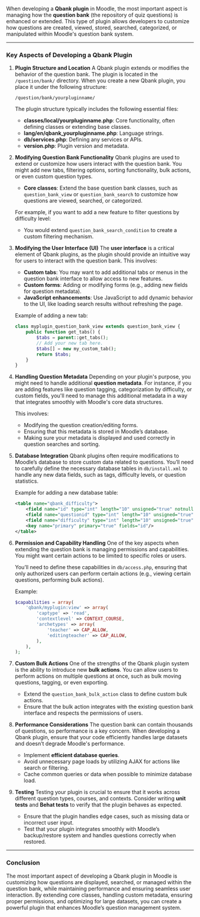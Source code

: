 When developing a **Qbank plugin** in Moodle, the most important aspect is managing how the **question bank** (the repository of quiz questions) is enhanced or extended. This type of plugin allows developers to customize how questions are created, viewed, stored, searched, categorized, or manipulated within Moodle's question bank system.

---

### Key Aspects of Developing a Qbank Plugin

1. **Plugin Structure and Location**
    A Qbank plugin extends or modifies the behavior of the question bank. The plugin is located in the `/question/bank/` directory. When you create a new Qbank plugin, you place it under the following structure:

    ```
    /question/bank/yourpluginname/
    ```

    The plugin structure typically includes the following essential files:
    - **classes/local/yourpluginname.php**: Core functionality, often defining classes or extending base classes.
    - **lang/en/qbank_yourpluginname.php**: Language strings.
    - **db/services.php**: Defining any services or APIs.
    - **version.php**: Plugin version and metadata.

2. **Modifying Question Bank Functionality**
    Qbank plugins are used to extend or customize how users interact with the question bank. You might add new tabs, filtering options, sorting functionality, bulk actions, or even custom question types.

    - **Core classes**: Extend the base question bank classes, such as `question_bank_view` or `question_bank_search` to customize how questions are viewed, searched, or categorized.

    For example, if you want to add a new feature to filter questions by difficulty level:
    - You would extend `question_bank_search_condition` to create a custom filtering mechanism.

3. **Modifying the User Interface (UI)**
    The **user interface** is a critical element of Qbank plugins, as the plugin should provide an intuitive way for users to interact with the question bank. This involves:
    - **Custom tabs**: You may want to add additional tabs or menus in the question bank interface to allow access to new features.
    - **Custom forms**: Adding or modifying forms (e.g., adding new fields for question metadata).
    - **JavaScript enhancements**: Use JavaScript to add dynamic behavior to the UI, like loading search results without refreshing the page.

    Example of adding a new tab:

    ```php
    class myplugin_question_bank_view extends question_bank_view {
        public function get_tabs() {
            $tabs = parent::get_tabs();
            // Add your new tab here.
            $tabs[] = new my_custom_tab();
            return $tabs;
        }
    }
    ```

4. **Handling Question Metadata**
    Depending on your plugin's purpose, you might need to handle additional **question metadata**. For instance, if you are adding features like question tagging, categorization by difficulty, or custom fields, you'll need to manage this additional metadata in a way that integrates smoothly with Moodle's core data structures.

    This involves:
    - Modifying the question creation/editing forms.
    - Ensuring that this metadata is stored in Moodle’s database.
    - Making sure your metadata is displayed and used correctly in question searches and sorting.

5. **Database Integration**
    Qbank plugins often require modifications to Moodle’s database to store custom data related to questions. You’ll need to carefully define the necessary database tables in `db/install.xml` to handle any new data fields, such as tags, difficulty levels, or question statistics.

    Example for adding a new database table:

    ```xml
    <table name="qbank_difficulty">
        <field name="id" type="int" length="10" unsigned="true" notnull="true" sequence="true" />
        <field name="questionid" type="int" length="10" unsigned="true" notnull="true" />
        <field name="difficulty" type="int" length="10" unsigned="true" notnull="true" />
        <key name="primary" primary="true" fields="id"/>
    </table>
    ```

6. **Permission and Capability Handling**
    One of the key aspects when extending the question bank is managing permissions and capabilities. You might want certain actions to be limited to specific roles or users.

    You’ll need to define these capabilities in `db/access.php`, ensuring that only authorized users can perform certain actions (e.g., viewing certain questions, performing bulk actions).

    Example:

    ```php
    $capabilities = array(
        'qbank/myplugin:view' => array(
            'captype' => 'read',
            'contextlevel' => CONTEXT_COURSE,
            'archetypes' => array(
                'teacher' => CAP_ALLOW,
                'editingteacher' => CAP_ALLOW,
            ),
        ),
    );
    ```

7. **Custom Bulk Actions**
    One of the strengths of the Qbank plugin system is the ability to introduce new **bulk actions**. You can allow users to perform actions on multiple questions at once, such as bulk moving questions, tagging, or even exporting.

    - Extend the `question_bank_bulk_action` class to define custom bulk actions.
    - Ensure that the bulk action integrates with the existing question bank interface and respects the permissions of users.

8. **Performance Considerations**
    The question bank can contain thousands of questions, so performance is a key concern. When developing a Qbank plugin, ensure that your code efficiently handles large datasets and doesn’t degrade Moodle's performance.

    - Implement **efficient database queries**.
    - Avoid unnecessary page loads by utilizing AJAX for actions like search or filtering.
    - Cache common queries or data when possible to minimize database load.

9. **Testing**
    Testing your plugin is crucial to ensure that it works across different question types, courses, and contexts. Consider writing **unit tests** and **Behat tests** to verify that the plugin behaves as expected.

    - Ensure that the plugin handles edge cases, such as missing data or incorrect user input.
    - Test that your plugin integrates smoothly with Moodle’s backup/restore system and handles questions correctly when restored.

---

### Conclusion

The most important aspect of developing a Qbank plugin in Moodle is customizing how questions are displayed, searched, or managed within the question bank, while maintaining performance and ensuring seamless user interaction. By extending core classes, handling custom metadata, ensuring proper permissions, and optimizing for large datasets, you can create a powerful plugin that enhances Moodle’s question management system.
